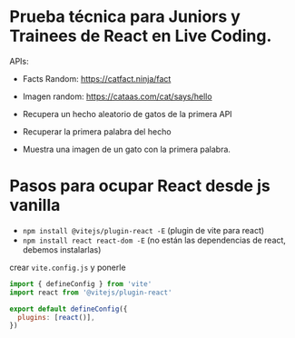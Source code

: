 # Prueba técnica para Juniors y Trainees de React en Live Coding.

APIs:

- Facts Random: https://catfact.ninja/fact
- Imagen random: https://cataas.com/cat/says/hello

- Recupera un hecho aleatorio de gatos de la primera API
- Recuperar la primera palabra del hecho
- Muestra una imagen de un gato con la primera palabra.

# Pasos para ocupar React desde js vanilla

- `npm install @vitejs/plugin-react -E` (plugin de vite para react)
- `npm install react react-dom -E` (no están las dependencias de react, debemos instalarlas)

crear `vite.config.js` y ponerle

```javascript
import { defineConfig } from 'vite'
import react from '@vitejs/plugin-react'

export default defineConfig({
  plugins: [react()],
})
```
